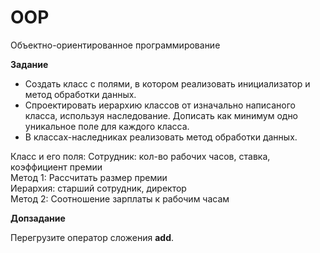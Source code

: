 # OOP

Объектно-ориентированное программирование

**Задание**

* Создать класс с полями, в котором реализовать инициализатор и метод обработки данных.
* Спроектировать иерархию классов от изначально написаного класса, используя наследование. Дописать как минимум одно уникальное поле для каждого класса.
* В классах-наследниках реализовать метод обработки данных.

Класс и его поля: Сотрудник: кол-во рабочих часов, ставка, коэффициент премии  
Метод 1: Рассчитать размер премии  
Иерархия: старший сотрудник, директор  
Метод 2: Соотношение зарплаты к рабочим часам  

**Допзадание**

Перегрузите оператор сложения __add__.
